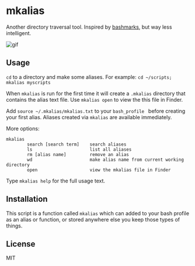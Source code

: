 # mkalias  

Another directory traversal tool. Inspired by [bashmarks](https://github.com/huyng/bashmarks), but way less intelligent.  

![gif](https://raw.githubusercontent.com/unforswearing/mkalias/master/mkalias-example.gif)


## Usage  

`cd` to a directory and make some aliases. For example: `cd ~/scripts; mkalias myscripts`

When `mkalias` is run for the first time it will create a `.mkalias` directory that contains the alias text file. Use `mkalias open` to view the this file in Finder. 

Add `source ~/.mkalias/mkalias.txt` to your `bash_profile ` before creating your first alias. Aliases created via `mkalias` are available immediately. 

More options:  

```
mkalias
        search [search term]    search aliases
        ls                      list all aliases
        rm [alias name]         remove an alias
        wd                      make alias name from current working directory
        open                    view the mkalias file in Finder
```

Type `mkalias help` for the full usage text.  

## Installation  

This script is a function called `mkalias` which can added to your bash profile as an alias or function, or stored anywhere else you keep those types of things. 

## License 

MIT
